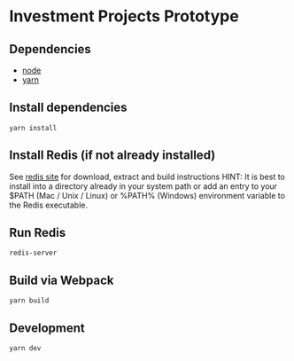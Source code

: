 # Investment Projects Prototype

## Dependencies
 - [node](https://nodejs.org/en/)
 - [yarn](https://yarnpkg.com/lang/en/)

## Install dependencies
    yarn install
    
## Install Redis (if not already installed)
   See [redis site](https://redis.io/) for download, extract and build instructions
   HINT: It is best to install into a directory already in your system path or add an entry to your $PATH (Mac / Unix / Linux) or %PATH% (Windows) environment variable to the Redis executable.
   
## Run Redis
    redis-server
    
## Build via Webpack
    yarn build
    
## Development
    yarn dev

